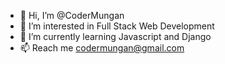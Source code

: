 - 👋 Hi, I’m @CoderMungan
- 👀 I’m interested in Full Stack Web Development 
- 🌱 I’m currently learning Javascript and Django
- 📫 Reach me codermungan@gmail.com

<!---
CoderMungan/CoderMungan is a ✨ special ✨ repository because its `README.md` (this file) appears on your GitHub profile.
You can click the Preview link to take a look at your changes.
--->
